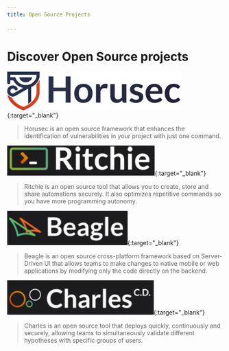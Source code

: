 ```yaml
---
title: Open Source Projects

---
```


# Discover Open Source projects


[<img src="/assets/img/sample/horusec_.png" height="90">](https://horusec.io/site/){:target="_blank"} 

> Horusec is an open source framework that enhances the identification of vulnerabilities in your project with just one command.


[<img src="/assets/img/sample/ritchie.png" height="70">](https://ritchiecli.io/){:target="_blank"}

> Ritchie is an open source tool that allows you to create, store and share automations securely. It also optimizes repetitive commands so you have more programming autonomy.


[<img src="/assets/img/sample/Beagle.png" height="80">](https://usebeagle.io/){:target="_blank"} 

> Beagle is an open source cross-platform framework based on Server-Driven UI that allows teams to make changes to native mobile or web applications by modifying only the code directly on the backend.


[<img src="/assets/img/sample/charles.png" height="80">](https://charlescd.io/){:target="_blank"}

> Charles is an open source tool that deploys quickly, continuously and securely, allowing teams to simultaneously validate different hypotheses with specific groups of users.

